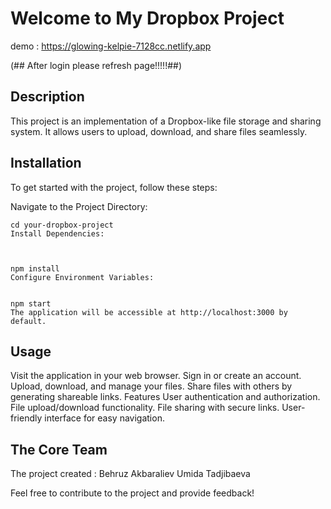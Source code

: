 # Welcome to My Dropbox Project
demo : https://glowing-kelpie-7128cc.netlify.app

(## After login please refresh page!!!!!##)
## Description

This project is an implementation of a Dropbox-like file storage and sharing system. It allows users to upload, download, and share files seamlessly.

## Installation

To get started with the project, follow these steps:

Navigate to the Project Directory:


``````
cd your-dropbox-project
Install Dependencies:



npm install
Configure Environment Variables:


``````
``````
npm start
The application will be accessible at http://localhost:3000 by default.

``````

## Usage
Visit the application in your web browser.
Sign in or create an account.
Upload, download, and manage your files.
Share files with others by generating shareable links.
Features
User authentication and authorization.
File upload/download functionality.
File sharing with secure links.
User-friendly interface for easy navigation.


## The Core Team

The project created  : 
Behruz Akbaraliev
Umida Tadjibaeva

Feel free to contribute to the project and provide feedback!
